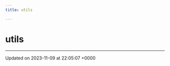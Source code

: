 ```yaml
---
title: utils

---
```


# utils








-------------------------------

Updated on 2023-11-09 at 22:05:07 +0000